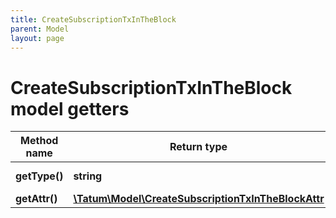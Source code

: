 ```yaml
---
title: CreateSubscriptionTxInTheBlock
parent: Model
layout: page
---
```


# CreateSubscriptionTxInTheBlock model getters

Method name | Return type | Description | Notes
------------ | ------------- | ------------- | -------------
**getType()** | **string** | Type of the subscription. |
**getAttr()** | [**\Tatum\Model\CreateSubscriptionTxInTheBlockAttr**](../CreateSubscriptionTxInTheBlockAttr) |  |

